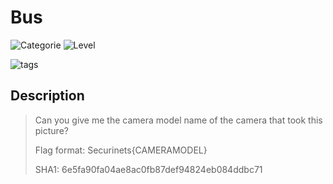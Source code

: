 # Bus
![Categorie](https://img.shields.io/badge/Category-OSINT-red?style=for-the-badge) ![Level](https://img.shields.io/badge/Difficulty-Easy-green?style=for-the-badge)

![tags](https://img.shields.io/badge/Tag-General%20skills-blue)

## Description
>Can you give me the camera model name of the camera that took this picture? 
>
>Flag format: Securinets{CAMERAMODEL}
>
> SHA1: 6e5fa90fa04ae8ac0fb87def94824eb084ddbc71
